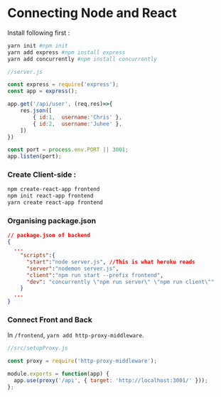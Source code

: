 # Connecting Node and React

Install following first :
```bash
yarn init #npm init
yarn add express #npm install express
yarn add concurrently #npm install concurrently
```

```js
//server.js

const express = require('express');
const app = express();

app.get('/api/user', (req,res)=>{
    res.json([
        { id:1,  username:'Chris' },
        { id:2,  username:'Juhee' },
    ])
})

const port = process.env.PORT || 3001;
app.listen(port);
```

### Create Client-side : 

```bash
npm create-react-app frontend
npm init react-app frontend
yarn create react-app frontend
```

### Organising package.json

```json
// package.json of backend
{
  ...
    "scripts":{
      "start":"node server.js", //This is what heroku reads
      "server":"nodemon server.js",
      "client":"npm run start --prefix frontend",
      "dev": "concurrently \"npm run server\" \"npm run client\""
    }
  ...
}
```

### Connect Front and Back
In `/frontend`, `yarn add http-proxy-middleware`.
```js
//src/setupProxy.js

const proxy = require('http-proxy-middleware');

module.exports = function(app) {
  app.use(proxy('/api', { target: 'http://localhost:3001/' }));
};
```

